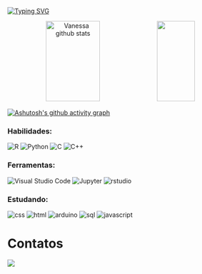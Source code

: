 [![Typing SVG](https://readme-typing-svg.herokuapp.com/?color=00BFFF&size=35&center=true&vCenter=true&width=1000&lines=Olá,+sejam+bem-vindos;ao+meu+perfil+:%29)](https://git.io/typing-svg)

<div align="center">  
  <img width="49%" height="180px" src="https://github-readme-stats.vercel.app/api?username=avvnessa&show_icons=true&count_private=true&hide_border=true&title_color=00BFFF&icon_color=00BFFF&text_color=c9d1d9&bg_color=0d1117" alt="Vanessa github stats" /> 
  <img width="41%" height="180px" src="https://github-readme-stats.vercel.app/api/top-langs/?username=avvnessa&layout=compact&hide_border=true&title_color=00BFFF&text_color=FFFFFF&bg_color=0d1117" />
</div>

[![Ashutosh's github activity graph](https://github-readme-activity-graph.vercel.app/graph?username=avvnessa&bg_color=0d1117&color=00BFFF&line=b13583&point=00BFFF&area=true&hide_border=true)](https://github.com/ashutosh00710/github-readme-activity-graph)

### Habilidades:

![R](https://img.shields.io/badge/R-276DC3?style=for-the-badge&logo=r&logoColor=white)
![Python](https://img.shields.io/badge/Python-3776AB?style=for-the-badge&logo=python&logoColor=white)
![C](https://img.shields.io/badge/C%2B%2B-00599C?style=for-the-badge&logo=c%2B%2B&logoColor=white)
![C++](https://img.shields.io/badge/C-00599C?style=for-the-badge&logo=c&logoColor=white)

### Ferramentas:

![Visual Studio Code](https://img.shields.io/badge/Visual_Studio-5C2D91?style=for-the-badge&logo=visual%20studio&logoColor=white)
![Jupyter](https://img.shields.io/badge/Jupyter-F37626.svg?&style=for-the-badge&logo=Jupyter&logoColor=white)
![rstudio](https://img.shields.io/badge/RStudio-75AADB?style=for-the-badge&logo=RStudio&logoColor=white)

### Estudando:

![css](https://img.shields.io/badge/HTML-e06b12?style=for-the-badge&logo=html5&logoColor=white)
![html](https://img.shields.io/badge/CSS-1283e0?&style=for-the-badge&logo=css3&logoColor=white)
![arduino](https://img.shields.io/badge/Arduino-00979D?style=for-the-badge&logo=Arduino&logoColor=white)
![sql](https://img.shields.io/badge/MySQL-005C84?style=for-the-badge&logo=mysql&logoColor=white)
![javascript](https://img.shields.io/badge/JavaScript-F7DF1E?style=for-the-badge&logo=javascript&logoColor=black)

<h1>Contatos</h1>
<div>
 <a href="https://www.linkedin.com/in/vanessamesquita-vm/"><img src="https://img.shields.io/badge/LinkedIn-0077B5?style=for-the-badge&logo=linkedin&logoColor=white" /></a>
</div>
